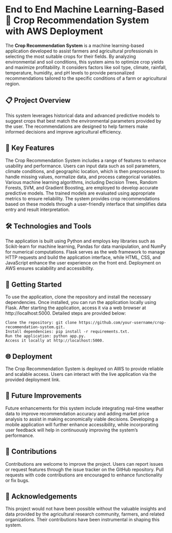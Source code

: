 # End to End Machine Learning-Based 🌾 Crop Recommendation System with AWS Deployment

The **Crop Recommendation System** is a machine learning-based application developed to assist farmers and agricultural professionals in selecting the most suitable crops for their fields. By analyzing environmental and soil conditions, this system aims to optimize crop yields and maximize profitability. It considers factors like soil type, climate, rainfall, temperature, humidity, and pH levels to provide personalized recommendations tailored to the specific conditions of a farm or agricultural region.  

## 📋 Project Overview  

This system leverages historical data and advanced predictive models to suggest crops that best match the environmental parameters provided by the user. The recommendations are designed to help farmers make informed decisions and improve agricultural efficiency.  

## 🌟 Key Features  
The Crop Recommendation System includes a range of features to enhance usability and performance. Users can input data such as soil parameters, climate conditions, and geographic location, which is then preprocessed to handle missing values, normalize data, and process categorical variables. Various machine learning algorithms, including Decision Trees, Random Forests, SVM, and Gradient Boosting, are employed to develop accurate predictive models. The trained models are evaluated using appropriate metrics to ensure reliability. The system provides crop recommendations based on these models through a user-friendly interface that simplifies data entry and result interpretation.

## 🛠️ Technologies and Tools  

The application is built using Python and employs key libraries such as Scikit-learn for machine learning, Pandas for data manipulation, and NumPy for numerical computations. Flask serves as the web framework to manage HTTP requests and build the application interface, while HTML, CSS, and JavaScript enhance the user experience on the front end. Deployment on AWS ensures scalability and accessibility.

## 🚀 Getting Started  

To use the application, clone the repository and install the necessary dependencies. Once installed, you can run the application locally using Flask. After starting the application, access it via a web browser at http://localhost:5000. Detailed steps are provided below:

    Clone the repository: git clone https://github.com/your-username/crop-recommendation-system.git.
    Install dependencies: pip install -r requirements.txt.
    Run the application: python app.py.
    Access it locally at http://localhost:5000.
 ## 🌐 Deployment
 The Crop Recommendation System is deployed on AWS to provide reliable and scalable access. Users can interact with the live application via the provided deployment link.
## 🔮 Future Improvements

Future enhancements for this system include integrating real-time weather data to improve recommendation accuracy and adding market price analysis to assist in making economically viable decisions. Developing a mobile application will further enhance accessibility, while incorporating user feedback will help in continuously improving the system’s performance.
## 🤝 Contributions

Contributions are welcome to improve the project. Users can report issues or request features through the issue tracker on the GitHub repository. Pull requests with code contributions are encouraged to enhance functionality or fix bugs.
 ## 🙏 Acknowledgements

This project would not have been possible without the valuable insights and data provided by the agricultural research community, farmers, and related organizations. Their contributions have been instrumental in shaping this system.

